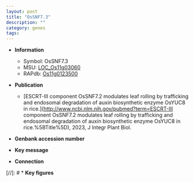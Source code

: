```yaml
---
layout: post
title: "OsSNF7.3"
description: ""
category: genes
tags: 
---
```


* **Information**  
    + Symbol: OsSNF7.3  
    + MSU: [LOC_Os11g03060](http://rice.uga.edu/cgi-bin/ORF_infopage.cgi?orf=LOC_Os11g03060)  
    + RAPdb: [Os11g0123500](http://rapdb.dna.affrc.go.jp/viewer/gbrowse_details/irgsp1?name=Os11g0123500)  

* **Publication**  
    + [ESCRT-III component OsSNF7.2 modulates leaf rolling by trafficking and endosomal degradation of auxin biosynthetic enzyme OsYUC8 in rice.](http://www.ncbi.nlm.nih.gov/pubmed?term=ESCRT-III component OsSNF7.2 modulates leaf rolling by trafficking and endosomal degradation of auxin biosynthetic enzyme OsYUC8 in rice.%5BTitle%5D), 2023, J Integr Plant Biol.

* **Genbank accession number**  

* **Key message**  

* **Connection**  

[//]: # * **Key figures**  


